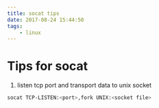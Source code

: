```yaml
---
title: socat tips
date: 2017-08-24 15:44:50
tags:
    - linux
---
```

# Tips for socat

1. listen tcp port and transport data to unix socket
```bash
socat TCP-LISTEN:<port>,fork UNIX:<socket file>
```